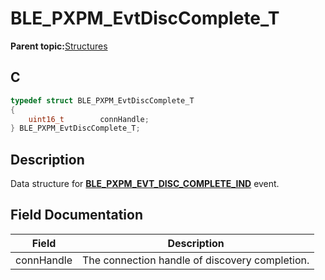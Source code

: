 # BLE\_PXPM\_EvtDiscComplete\_T

**Parent topic:**[Structures](GUID-CB548428-A46D-43EA-9047-32BC79F54282.md)

## C

```c
typedef struct BLE_PXPM_EvtDiscComplete_T
{
    uint16_t        connHandle;
} BLE_PXPM_EvtDiscComplete_T;
```

## Description

Data structure for **[BLE\_PXPM\_EVT\_DISC\_COMPLETE\_IND](GUID-18A9DADE-E30C-443A-9D82-4219BC843237.md)** event.

## Field Documentation

|Field|Description|
|-----|-----------|
|connHandle|The connection handle of discovery completion.|

